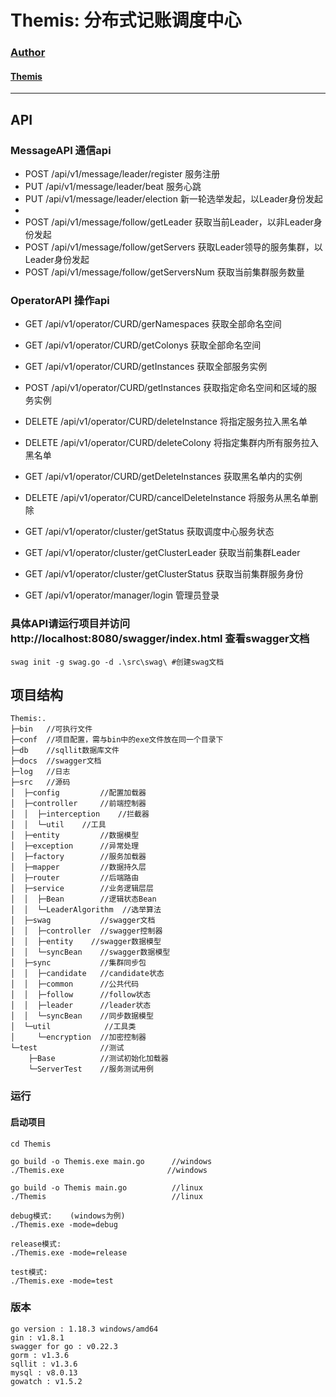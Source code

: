 # Themis: 分布式记账调度中心


### [Author](https://www.wzxaugenstern.online/#/)
#### [Themis](https://www.wzxaugenstern.online/#/Article?ArticleId=818427233)

---

## API
### MessageAPI  通信api
* POST /api/v1/message/leader/register  服务注册
* PUT /api/v1/message/leader/beat  服务心跳
* PUT /api/v1/message/leader/election  新一轮选举发起，以Leader身份发起
* 
* POST /api/v1/message/follow/getLeader  获取当前Leader，以非Leader身份发起
* POST /api/v1/message/follow/getServers  获取Leader领导的服务集群，以Leader身份发起
* POST /api/v1/message/follow/getServersNum	获取当前集群服务数量

### OperatorAPI  操作api
* GET /api/v1/operator/CURD/gerNamespaces 获取全部命名空间
* GET /api/v1/operator/CURD/getColonys 获取全部命名空间
* GET /api/v1/operator/CURD/getInstances 获取全部服务实例
* POST /api/v1/operator/CURD/getInstances 获取指定命名空间和区域的服务实例
* DELETE /api/v1/operator/CURD/deleteInstance 将指定服务拉入黑名单
* DELETE /api/v1/operator/CURD/deleteColony 将指定集群内所有服务拉入黑名单
* GET /api/v1/operator/CURD/getDeleteInstances 获取黑名单内的实例
* DELETE /api/v1/operator/CURD/cancelDeleteInstance 将服务从黑名单删除  

* GET /api/v1/operator/cluster/getStatus 获取调度中心服务状态
* GET /api/v1/operator/cluster/getClusterLeader 获取当前集群Leader
* GET /api/v1/operator/cluster/getClusterStatus 获取当前集群服务身份

* GET /api/v1/operator/manager/login 管理员登录

### 具体API请运行项目并访问http://localhost:8080/swagger/index.html   查看swagger文档
```
swag init -g swag.go -d .\src\swag\ #创建swag文档
```

## 项目结构
```     
Themis:.
├─bin   //可执行文件
├─conf  //项目配置，需与bin中的exe文件放在同一个目录下
├─db    //sqllit数据库文件
├─docs  //swagger文档
├─log   //日志
├─src   //源码
│  ├─config         //配置加载器
│  ├─controller     //前端控制器
│  │  ├─interception    //拦截器
│  │  └─util    //工具
│  ├─entity         //数据模型
│  ├─exception      //异常处理
│  ├─factory        //服务加载器
│  ├─mapper         //数据持久层
│  ├─router         //后端路由
│  ├─service        //业务逻辑层层
│  │  ├─Bean        //逻辑状态Bean
│  │  └─LeaderAlgorithm  //选举算法
│  ├─swag           //swagger文档
│  │  ├─controller  //swagger控制器
│  │  ├─entity    //swagger数据模型
│  │  └─syncBean    //swagger数据模型
│  ├─sync           //集群同步包
│  │  ├─candidate   //candidate状态
│  │  ├─common      //公共代码
│  │  ├─follow      //follow状态
│  │  ├─leader      //leader状态  
│  │  └─syncBean    //同步数据模型
│  └─util            //工具类  
│     └─encryption  //加密控制器
└─test              //测试
    ├─Base          //测试初始化加载器
    └─ServerTest    //服务测试用例
```

### 运行
#### 启动项目
```
cd Themis

go build -o Themis.exe main.go      //windows
./Themis.exe                       //windows

go build -o Themis main.go          //linux
./Themis                            //linux

debug模式:    (windows为例)
./Themis.exe -mode=debug

release模式:
./Themis.exe -mode=release

test模式:
./Themis.exe -mode=test
```

### 版本
```
go version : 1.18.3 windows/amd64
gin : v1.8.1
swagger for go : v0.22.3
gorm : v1.3.6
sqllit : v1.3.6
mysql : v8.0.13
gowatch : v1.5.2
```